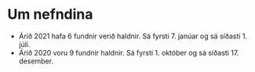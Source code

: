 # Um nefndina

* Árið 2021 hafa 6 fundnir verið haldnir. Sá fyrsti 7. janúar og sá síðasti 1. júlí.
* Árið 2020 voru 9 fundnir haldnir. Sá fyrsti 1. október og sá síðasti 17. desember.